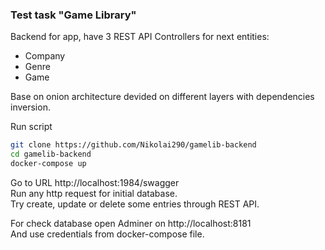 ### Test task "Game Library"

Backend for app, have 3 REST API Controllers for next entities:

- Company
- Genre
- Game

Base on onion architecture devided on different layers with dependencies inversion.

Run script

```Bash
git clone https://github.com/Nikolai290/gamelib-backend
cd gamelib-backend
docker-compose up
```

Go to URL http://localhost:1984/swagger\
Run any http request for initial database. \
Try create, update or delete some entries through REST API.

For check database open Adminer on http://localhost:8181\
And use credentials from docker-compose file.
